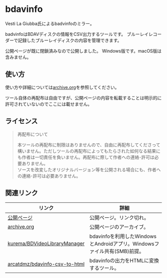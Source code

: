 # bdavinfo
Vesti La Giubba氏によるbadvinfoのミラー。

badvinfoはBDAVディスクの情報をCSV出力するツールです。
ブルーレイレコーダーで記録したブルーレイディスクの内容を管理できます。

公開ページが既に閉鎖済みなので公開しました。
Windows版です。macOS版は含みません。

## 使い方
使い方や詳細については[archive.org](https://web.archive.org/web/20170429155508/http://saysaysay.net/bdavtool/bdavinfo)を参照してください。

ツール自体の再配布は自由ですが、公開ページの内容を転載することは明示的に許可されていないのでここには載せません。

## ライセンス
> 再配布について
> 
> 本ツールの再配布に制限はありませんので、自由に再配布してくださって構いません。ただしツールの再配布によってもたらされた如何なる結果にも作者は一切責任を負いません。再配布に際して作者への連絡･許可は必要ありません。  
> ソースを改変したオリジナルバージョン等を公開される場合にも、作者への連絡･許可は必要ありません。

## 関連リンク

| リンク | 詳細 |
| -- | -- |
| [公開ページ](http://saysaysay.net/bdavtool/bdavinfo) | 公開ページ。リンク切れ。 |
| [archive.org](https://web.archive.org/web/20170429155508/http://saysaysay.net/bdavtool/bdavinfo) | 公開ページのアーカイブ。 |
| [kurema/BDVideoLibraryManager](https://github.com/kurema/BDVideoLibraryManager) | bdavinfoを利用したWindowsとAndroidアプリ。Windowsファイル共有(SMB)前提。 |
| [arcatdmz/bdavinfo-csv-to-html](https://github.com/arcatdmz/bdavinfo-csv-to-html) | bdavinfoの出力をHTMLに変換するツール。 |
